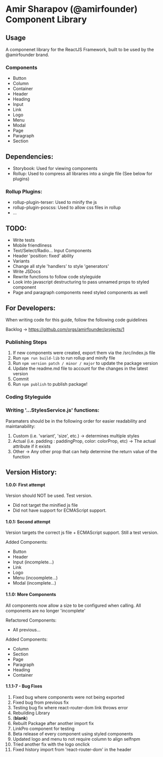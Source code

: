# Amir Sharapov (@amirfounder) Component Library

## Usage

A componenet library for the ReactJS Framework, built to be used by the @amirfounder brand.

### Components

- Button
- Column
- Container
- Header
- Heading
- Input
- Link
- Logo
- Menu
- Modal
- Page
- Paragraph
- Section

## Dependencies:

- Storybook: Used for viewing components
- Rollup: Used to compress all libraries into a single file (See below for plugins)

### Rollup Plugins:

- rollup-plugin-terser: Used to minify the js
- rollup-plugin-poscss: Used to allow css files in rollup
- ...

## TODO:

- Write tests
- Mobile friendliness
- Text/Select/Radio... Input Components
- Header 'position: fixed' ability
- Variants
- Change all style 'handlers' to style 'generators'
- Write JSDocs
- Rewrite functions to follow code styleguide
- Look into javascript destructuring to pass unnamed props to styled component
- Page and paragraph components need styled components as well

## For Developers:

When writing code for this guide, follow the following code guidelines

Backlog → https://github.com/orgs/amirfounder/projects/1

### Publishing Steps

1. If new components were created, export them via the /src/index.js file
2. Run `npm run build-lib` to run rollup and minify file
3. Run `npm version patch / minor / major` to update the package version
4. Update the readme.md file to account for the changes in the latest version
5. Commit
6. Run `npm publish` to publish package! 

### Coding Styleguide

### Writing '...StylesService.js' functions:

Paramaters should be in the following order for easier readability and maintanability:

1. Custom (i.e. 'variant', 'size', etc.) → determines multiple styles
2. Actual (i.e. padding : paddingProp, color: colorProp, etc) → The actual attribute if it exists
3. Other → Any other prop that can help determine the return value of the function

## Version History:

#### 1.0.0: First attempt

Version should NOT be used.
Test version.

- Did not target the minified js file
- Did not have support for ECMAScript support.

#### 1.0.1: Second attempt

Version targets the correct js file + ECMAScript support.
Still a test version.

Added Components:

- Button
- Header
- Input (incomplete...)
- Link
- Logo
- Menu (incoomplete...)
- Modal (incomplete...)

#### 1.1.0: More Components

All components now allow a size to be configured when calling.
All components are no longer 'incomplete'

Refactored Components:

- All previous...

Added Components:

- Column
- Section
- Page
- Paragraph
- Heading
- Container

#### 1.1.1-7 - Bug Fixes

1. Fixed bug where components were not being exported
2. Fixed bug from previous fix
3. Testing bug fix where react-router-dom link throws error
4. Rebuilding Library
5. (__blank__)
6. Rebuilt Package after another import fix
7. LinkPro component for testing
8. Beta release of every component using styled components
9. Updated logo and menu to not require column to align selfnpm
10. Tried another fix with the logo onclick
11. Fixed history import from 'react-router-dom' in the header